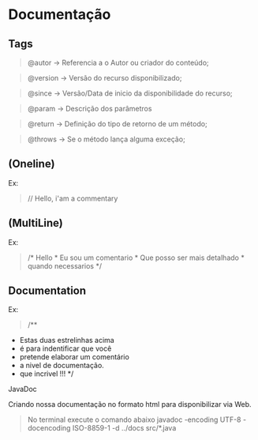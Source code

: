 # Documentação 

## Tags

> @autor -> Referencia a o Autor ou criador do conteúdo;

> @version -> Versão do recurso disponibilizado;

> @since -> Versão/Data de inicio da disponibilidade do recurso;

> @param -> Descrição dos parâmetros

> @return -> Definição do tipo de retorno de um método;

> @throws -> Se o método lança alguma exceção;

## (Oneline) 

Ex:

> // Hello, i'am a commentary    

## (MultiLine)

Ex:
> /* Hello
    * Eu sou um comentario
    * Que posso ser mais detalhado
    * quando necessarios
  */

## Documentation

Ex:
> /** 
   * Estas duas estrelinhas acima
   * é para indentificar que você
   * pretende elaborar um comentário
   * a nivel de documentação.
   * que incrivel !!!
  */

JavaDoc

Criando nossa documentação no formato html para disponibilizar via Web.

> No terminal execute o comando abaixo
> javadoc -encoding UTF-8 -docencoding ISO-8859-1 -d ../docs src/*.java